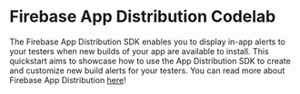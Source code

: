 # Firebase App Distribution Codelab

The Firebase App Distribution SDK enables you to display in-app alerts to your testers when new builds of your app are available to install. This quickstart aims to showcase how to use the App Distribution SDK to create and customize new build alerts for your testers. You can read more 
about Firebase App Distribution [here](https://firebase.google.com/docs/app-distribution)!
